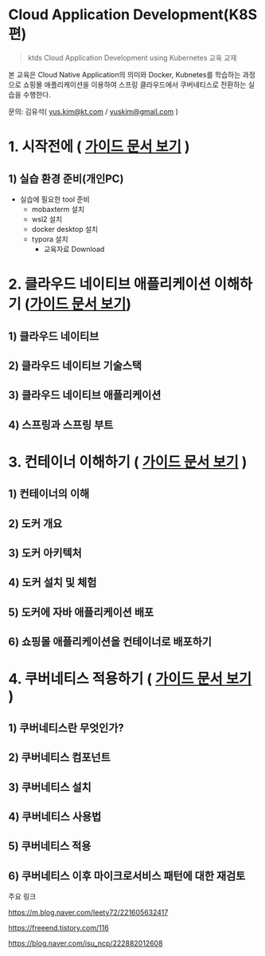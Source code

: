 

# Cloud Application Development(K8S편)

> ktds Cloud Application Development using Kubernetes 교육 교재

본 교육은 Cloud Native Application의 의미와 Docker, Kubnetes를 학습하는 과정으로 쇼핑몰 애플리케이션을 이용하여 스프링 클라우드에서 쿠버네티스로 전환하는 실습을 수행한다.

문의: 김유석( yus.kim@kt.com / yuskim@gmail.com )






# 1. 시작전에 ( [가이드 문서 보기](./preparation/preparation.md) )  



## 1) 실습 환경 준비(개인PC)

- 실습에 필요한 tool 준비
  - mobaxterm 설치
  - wsl2 설치
  - docker desktop 설치
  - typora 설치
    - 교육자료  Download



# 2. 클라우드 네이티브 애플리케이션 이해하기 ([가이드 문서 보기](./cloud-native/CloudNativeApp.md))



## 1) 클라우드 네이티브

## 2) 클라우드 네이티브 기술스택

## 3) 클라우드 네이티브 애플리케이션

## 4) 스프링과 스프링 부트




# 3. 컨테이너 이해하기 ( [가이드 문서 보기](./docker/docker.md) )  



## 1) 컨테이너의 이해

## 2) 도커 개요

## 3) 도커 아키텍처

## 4) 도커 설치 및 체험

## 5) 도커에 자바 애플리케이션 배포

## 6) 쇼핑몰 애플리케이션을 컨테이너로 배포하기



# 4. 쿠버네티스 적용하기 ( [가이드 문서 보기](./kubernetes/kubernetes.md) )  



## 1) 쿠버네티스란 무엇인가?

## 2) 쿠버네티스 컴포넌트

## 3) 쿠버네티스 설치

## 4) 쿠버네티스 사용법

## 5) 쿠버네티스 적용

## 6) 쿠버네티스 이후 마이크로서비스 패턴에 대한 재검토



주요 링크 

https://m.blog.naver.com/leety72/221605632417

https://freeend.tistory.com/116

https://blog.naver.com/isu_ncp/222882012608






